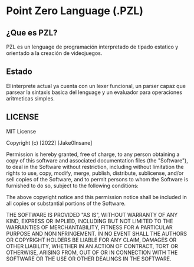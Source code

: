 # Point Zero Language (.PZL)

## ¿Que es PZL?
PZL es un lenguage de programación interpretado de tipado estatico y orientado a la creación de videojuegos.

## Estado
El interprete actual ya cuenta con un lexer funcional, un parser capaz que parsear la sintaxis basica del lenguage y un evaluador para operaciones aritmeticas simples.

## LICENSE
MIT License

Copyright (c) [2022] [Jake0Insane]

Permission is hereby granted, free of charge, to any person obtaining a copy
of this software and associated documentation files (the "Software"), to deal
in the Software without restriction, including without limitation the rights
to use, copy, modify, merge, publish, distribute, sublicense, and/or sell
copies of the Software, and to permit persons to whom the Software is
furnished to do so, subject to the following conditions:

The above copyright notice and this permission notice shall be included in all
copies or substantial portions of the Software.

THE SOFTWARE IS PROVIDED "AS IS", WITHOUT WARRANTY OF ANY KIND, EXPRESS OR
IMPLIED, INCLUDING BUT NOT LIMITED TO THE WARRANTIES OF MERCHANTABILITY,
FITNESS FOR A PARTICULAR PURPOSE AND NONINFRINGEMENT. IN NO EVENT SHALL THE
AUTHORS OR COPYRIGHT HOLDERS BE LIABLE FOR ANY CLAIM, DAMAGES OR OTHER
LIABILITY, WHETHER IN AN ACTION OF CONTRACT, TORT OR OTHERWISE, ARISING FROM,
OUT OF OR IN CONNECTION WITH THE SOFTWARE OR THE USE OR OTHER DEALINGS IN THE
SOFTWARE.
